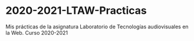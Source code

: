 # 2020-2021-LTAW-Practicas
Mis prácticas de la asignatura Laboratorio de Tecnologías audiovisuales en la Web. Curso 2020-2021
